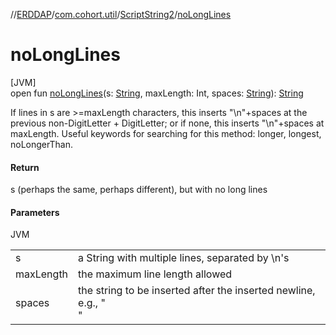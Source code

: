 //[ERDDAP](../../../index.md)/[com.cohort.util](../index.md)/[ScriptString2](index.md)/[noLongLines](no-long-lines.md)

# noLongLines

[JVM]\
open fun [noLongLines](no-long-lines.md)(s: [String](https://docs.oracle.com/en/java/javase/21/docs/api/java.base/java/lang/String.html), maxLength: Int, spaces: [String](https://docs.oracle.com/en/java/javase/21/docs/api/java.base/java/lang/String.html)): [String](https://docs.oracle.com/en/java/javase/21/docs/api/java.base/java/lang/String.html)

If lines in s are &gt;=maxLength characters, this inserts &quot;\n&quot;+spaces at the previous non-DigitLetter + DigitLetter; or if none, this inserts &quot;\n&quot;+spaces at maxLength. Useful keywords for searching for this method: longer, longest, noLongerThan.

#### Return

s (perhaps the same, perhaps different), but with no long lines

#### Parameters

JVM

| | |
|---|---|
| s | a String with multiple lines, separated by \n's |
| maxLength | the maximum line length allowed |
| spaces | the string to be inserted after the inserted newline, e.g., &quot;<br/> &quot; |